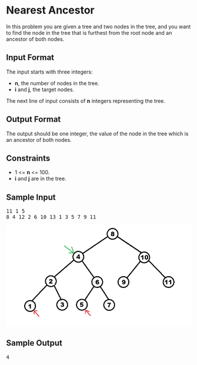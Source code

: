 # Nearest Ancestor

In this problem you are given a tree and two nodes in the tree, and you want to find the node in the tree that is furthest from the root node and an ancestor of both nodes.

## Input Format

The input starts with three integers:

* **n**, the number of nodes in the tree.
* **i** and **j**, the target nodes.

The next line of input consists of **n** integers representing the tree.

## Output Format

The output should be one integer, the value of the node in the tree which is an ancestor of both nodes.

## Constraints

* 1 <= **n** <= 100.
* **i** and **j** are in the tree.

## Sample Input
<pre>
11 1 5  
8 4 12 2 6 10 13 1 3 5 7 9 11
</pre>

![ ](graph.png)

## Sample Output
<pre>
4
</pre>

